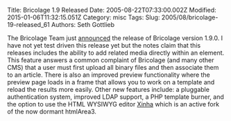 Title: Bricolage 1.9 Released
Date: 2005-08-22T07:33:00.002Z
Modified: 2015-01-06T11:32:15.051Z
Category: misc
Tags: 
Slug: 2005/08/bricolage-19-released_61
Authors: Seth Gottlieb

The Bricolage Team just [announced](http://www.bricolage.cc/news/announce/2005/08/19/bricolage-1.9.0/) the release of Bricolage version 1.9.0.  I have not yet test driven this release yet but the notes claim that this releases includes the ability to add related media directly within an element.  This feature answers a common complaint of Bricolage (and many other CMS) that a user must first upload all binary files and then associate them to an article.  There is also an improved  preview functionality where the preview page loads in a frame that allows you to work on a template and reload the results more easily.  Other new features include: a pluggable authentication system, improved LDAP support, a PHP template burner, and the option to use the HTML WYSIWYG editor [Xinha](http://xinha.python-hosting.com/) which is an active fork of the now dormant htmlArea3.
